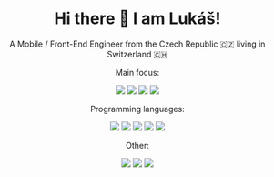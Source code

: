 
<h1 align="center"> Hi there 👋 I am Lukáš!</h1>
<p align="center">A Mobile / Front-End Engineer from the Czech Republic 🇨🇿 living in Switzerland 🇨🇭</p>
<p align="center">Main focus:</p>
<p align="center">
  <img src="https://img.shields.io/badge/React_JS-30363D?style=for-the-badge&logo=react&logoColor=#61DAFB" />
  <img src="https://img.shields.io/badge/React_Native-30363D?style=for-the-badge&logo=react&logoColor=#61DAFB" />
  <img src="https://img.shields.io/badge/Android-30363D?style=for-the-badge&logo=android&logoColor=#61DAFB" />
  <img src="https://img.shields.io/badge/iOS-30363D?style=for-the-badge&logo=apple&logoColor=#61DAFB" />
</p>
<p align="center">Programming languages:</p>

<p align="center">
  <img src="https://img.shields.io/badge/JavaScript-30363D?style=for-the-badge&logo=javascript&logoColor=#61DAFB" />
  <img src="https://img.shields.io/badge/TypeScript-30363D?style=for-the-badge&logo=typescript&logoColor=#61DAFB" />
  <img src="https://img.shields.io/badge/Kotlin-30363D?style=for-the-badge&logo=kotlin&logoColor=#61DAFB" />
  <img src="https://img.shields.io/badge/Swift-30363D?style=for-the-badge&logo=swift&logoColor=#61DAFB" />
  <img src="https://img.shields.io/badge/Java-30363D?style=for-the-badge&logo=java&logoColor=#61DAFB" />
</p>
<p align="center">Other:</p>

<p align="center">
  <img src="https://img.shields.io/badge/Flutter-30363D?style=for-the-badge&logo=flutter&logoColor=#61DAFB" />
  <img src="https://img.shields.io/badge/Vue-30363D?style=for-the-badge&logo=vuedotjs&logoColor=#61DAFB" />
  <img src="https://img.shields.io/badge/C%23-30363D?style=for-the-badge&logo=csharp&logoColor=#61DAFB" />
</p>


<!--
**NetPumi2/NetPumi2** is a ✨ _special_ ✨ repository because its `README.md` (this file) appears on your GitHub profile.

Here are some ideas to get you started:

- 🔭 I’m currently working on ...
- 🌱 I’m currently learning ...
- 👯 I’m looking to collaborate on ...
- 🤔 I’m looking for help with ...
- 💬 Ask me about ...
- 📫 How to reach me: ...
- 😄 Pronouns: ...
- ⚡ Fun fact: ...
-->
